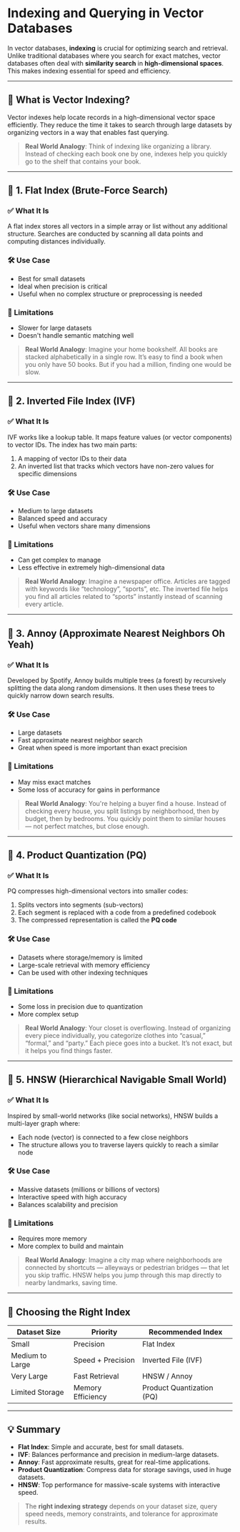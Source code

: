 
# Indexing and Querying in Vector Databases

In vector databases, **indexing** is crucial for optimizing search and retrieval. Unlike traditional databases where you search for exact matches, vector databases often deal with **similarity search** in **high-dimensional spaces**. This makes indexing essential for speed and efficiency.

---

## 🧭 What is Vector Indexing?

Vector indexes help locate records in a high-dimensional vector space efficiently. They reduce the time it takes to search through large datasets by organizing vectors in a way that enables fast querying.

> **Real World Analogy**: Think of indexing like organizing a library. Instead of checking each book one by one, indexes help you quickly go to the shelf that contains your book.

---

## 🔹 1. Flat Index (Brute-Force Search)

### ✅ What It Is
A flat index stores all vectors in a simple array or list without any additional structure. Searches are conducted by scanning all data points and computing distances individually.

### 🛠 Use Case
- Best for small datasets
- Ideal when precision is critical
- Useful when no complex structure or preprocessing is needed

### 🚫 Limitations
- Slower for large datasets
- Doesn't handle semantic matching well

> **Real World Analogy**: Imagine your home bookshelf. All books are stacked alphabetically in a single row. It’s easy to find a book when you only have 50 books. But if you had a million, finding one would be slow.

---

## 🔹 2. Inverted File Index (IVF)

### ✅ What It Is
IVF works like a lookup table. It maps feature values (or vector components) to vector IDs. The index has two main parts:
1. A mapping of vector IDs to their data
2. An inverted list that tracks which vectors have non-zero values for specific dimensions

### 🛠 Use Case
- Medium to large datasets
- Balanced speed and accuracy
- Useful when vectors share many dimensions

### 🚫 Limitations
- Can get complex to manage
- Less effective in extremely high-dimensional data

> **Real World Analogy**: Imagine a newspaper office. Articles are tagged with keywords like “technology”, “sports”, etc. The inverted file helps you find all articles related to “sports” instantly instead of scanning every article.

---

## 🔹 3. Annoy (Approximate Nearest Neighbors Oh Yeah)

### ✅ What It Is
Developed by Spotify, Annoy builds multiple trees (a forest) by recursively splitting the data along random dimensions. It then uses these trees to quickly narrow down search results.

### 🛠 Use Case
- Large datasets
- Fast approximate nearest neighbor search
- Great when speed is more important than exact precision

### 🚫 Limitations
- May miss exact matches
- Some loss of accuracy for gains in performance

> **Real World Analogy**: You're helping a buyer find a house. Instead of checking every house, you split listings by neighborhood, then by budget, then by bedrooms. You quickly point them to similar houses — not perfect matches, but close enough.

---

## 🔹 4. Product Quantization (PQ)

### ✅ What It Is
PQ compresses high-dimensional vectors into smaller codes:
1. Splits vectors into segments (sub-vectors)
2. Each segment is replaced with a code from a predefined codebook
3. The compressed representation is called the **PQ code**

### 🛠 Use Case
- Datasets where storage/memory is limited
- Large-scale retrieval with memory efficiency
- Can be used with other indexing techniques

### 🚫 Limitations
- Some loss in precision due to quantization
- More complex setup

> **Real World Analogy**: Your closet is overflowing. Instead of organizing every piece individually, you categorize clothes into “casual,” “formal,” and “party.” Each piece goes into a bucket. It’s not exact, but it helps you find things faster.

---

## 🔹 5. HNSW (Hierarchical Navigable Small World)

### ✅ What It Is
Inspired by small-world networks (like social networks), HNSW builds a multi-layer graph where:
- Each node (vector) is connected to a few close neighbors
- The structure allows you to traverse layers quickly to reach a similar node

### 🛠 Use Case
- Massive datasets (millions or billions of vectors)
- Interactive speed with high accuracy
- Balances scalability and precision

### 🚫 Limitations
- Requires more memory
- More complex to build and maintain

> **Real World Analogy**: Imagine a city map where neighborhoods are connected by shortcuts — alleyways or pedestrian bridges — that let you skip traffic. HNSW helps you jump through this map directly to nearby landmarks, saving time.

---

## 🧠 Choosing the Right Index

| Dataset Size      | Priority            | Recommended Index         |
|-------------------|---------------------|----------------------------|
| Small             | Precision            | Flat Index                |
| Medium to Large   | Speed + Precision    | Inverted File (IVF)       |
| Very Large        | Fast Retrieval       | HNSW / Annoy              |
| Limited Storage   | Memory Efficiency    | Product Quantization (PQ) |

---

## 💡 Summary

- **Flat Index**: Simple and accurate, best for small datasets.
- **IVF**: Balances performance and precision in medium-large datasets.
- **Annoy**: Fast approximate results, great for real-time applications.
- **Product Quantization**: Compress data for storage savings, used in huge datasets.
- **HNSW**: Top performance for massive-scale systems with interactive speed.

> The **right indexing strategy** depends on your dataset size, query speed needs, memory constraints, and tolerance for approximate results.
